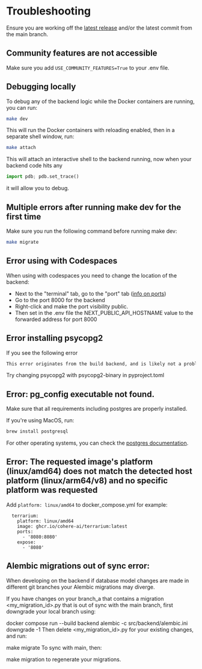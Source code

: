 
# Troubleshooting

Ensure you are working off the [latest release](https://github.com/cohere-ai/cohere-toolkit/releases) and/or the latest commit from the main branch.

## Community features are not accessible

Make sure you add `USE_COMMUNITY_FEATURES=True` to your .env file.

##  Debugging locally

To debug any of the backend logic while the Docker containers are running, you can run:

```bash
make dev
```

This will run the Docker containers with reloading enabled, then in a separate shell window, run:

```bash
make attach
```

This will attach an interactive shell to the backend running, now when your backend code hits any

```python
import pdb; pdb.set_trace()
```

it will allow you to debug.

##  Multiple errors after running make dev for the first time

Make sure you run the following command before running make dev:

```bash
make migrate
```

## Error using with Codespaces 

When using with codespaces you need to change the location of the backend: 
- Next to the "terminal" tab, go to the "port" tab ([info on ports](https://docs.github.com/en/codespaces/developing-in-a-codespace/forwarding-ports-in-your-codespace))
- Go to the port 8000 for the backend
- Right-click and make the port visibility public.
- Then set in the .env file the NEXT_PUBLIC_API_HOSTNAME value to the forwarded address for port 8000

## Error installing psycopg2

If you see the following error 

```bash
This error originates from the build backend, and is likely not a problem with poetry but with psycopg2 (2.9.9) not supporting PEP 517 builds. You can verify this by running ‘pip wheel --no-cache-dir --use-pep517 “psycopg2 (==2.9.9)“’.
```

Try changing psycopg2 with psycopg2-binary in pyproject.toml

##  Error: pg_config executable not found.

Make sure that all requirements including postgres are properly installed.

If you're using MacOS, run:
```bash
brew install postgresql
```

For other operating systems, you can check the [postgres documentation](https://www.postgresql.org/download/).

## Error: The requested image's platform (linux/amd64) does not match the detected host platform (linux/arm64/v8) and no specific platform was requested

Add `platform: linux/amd64` to docker_compose.yml for example: 

```
  terrarium:
    platform: linux/amd64
    image: ghcr.io/cohere-ai/terrarium:latest
    ports:
      - '8080:8080'
    expose:
      - '8080'
```

## Alembic migrations out of sync error:

When developing on the backend if database model changes are made in different git branches your Alembic migrations may diverge.

If you have changes on your branch_a that contains a migration <my_migration_id>.py that is out of sync with the main branch, first downgrade your local branch using:

docker compose run --build backend alembic -c src/backend/alembic.ini downgrade -1
Then delete <my_migration_id>.py for your existing changes, and run:

make migrate
To sync with main, then:

make migration
to regenerate your migrations.
